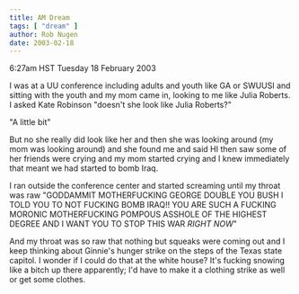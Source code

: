 ```yaml
---
title: AM Dream
tags: [ "dream" ]
author: Rob Nugen
date: 2003-02-18
---
```


<p class=date>6:27am HST Tuesday 18 February 2003</p>

<p class=dream>I was at a UU conference including adults and youth
like GA or SWUUSI and sitting with the youth and my mom came in,
looking to me like Julia Roberts.  I asked Kate Robinson "doesn't she
look like Julia Roberts?"</p>

<p class=dream>"A little bit"</p>

<p class=dream>But no she really did look like her and then she was
looking around (my mom was looking around) and she found me and said
HI then saw some of her friends were crying and my mom started crying
and I knew immediately that meant we had started to bomb Iraq.</p>

<p class=dream>I ran outside the conference center and started
screaming until my throat was raw "GODDAMMIT MOTHERFUCKING GEORGE
DOUBLE YOU BUSH I TOLD YOU TO NOT FUCKING BOMB IRAQ!! YOU ARE SUCH A
FUCKING MORONIC MOTHERFUCKING POMPOUS ASSHOLE OF THE HIGHEST DEGREE
AND I WANT YOU TO STOP THIS WAR <em>RIGHT NOW</em>"</p>

<p class=dream>And my throat was so raw that nothing but squeaks were
coming out and I keep thinking about Ginnie's hunger strike on the
steps of the Texas state capitol.  I wonder if I could do that at the
white house?  It's fucking snowing like a bitch up there apparently;
I'd have to make it a clothing strike as well or get some clothes.</p>
